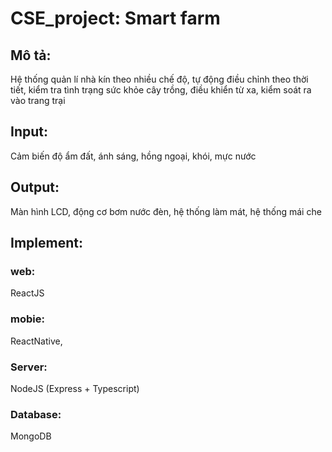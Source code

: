 # CSE_project: Smart farm
## Mô tả: 
Hệ thống quản lí nhà kín theo nhiều chế độ, tự động điều chỉnh theo thời tiết, kiểm  tra tình trạng sức khỏe cây trồng, điều khiển từ xa, kiểm soát ra vào trang trại
## Input: 
Cảm biến độ ẩm đất, ánh sáng, hồng ngoại, khói, mực nước
## Output: 
Màn hình LCD, động cơ bơm nước đèn, hệ thống làm mát, hệ thống mái che
## Implement: 
### web: 
ReactJS
### mobie: 
ReactNative, 
### Server: 
NodeJS (Express + Typescript)
### Database: 
MongoDB

